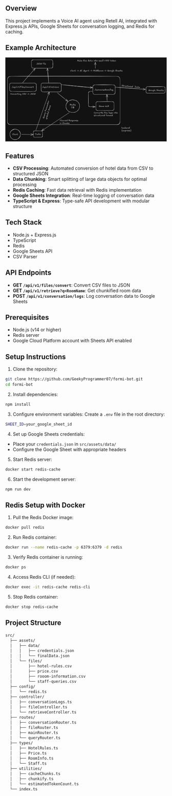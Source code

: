 ## Overview

This project implements a Voice AI agent using Retell AI, integrated with Express.js APIs, Google Sheets for conversation logging, and Redis for caching.

## Example Architecture

![Example Archutecture](./github-assets/Example-Architecture.png)

## Features

- **CSV Processing**: Automated conversion of hotel data from CSV to structured JSON
- **Data Chunking**: Smart splitting of large data objects for optimal processing
- **Redis Caching**: Fast data retrieval with Redis implementation
- **Google Sheets Integration**: Real-time logging of conversation data
- **TypeScript & Express**: Type-safe API development with modular structure

## Tech Stack

- Node.js + Express.js
- TypeScript
- Redis
- Google Sheets API
- CSV Parser

## API Endpoints

- **GET `/api/v1/files/convert`**: Convert CSV files to JSON
- **GET `/api/v1/retrieve?q=RoomName`**: Get chunkified room data
- **POST `/api/v1/conversation/logs`**: Log conversation data to Google Sheets

## Prerequisites

- Node.js (v14 or higher)
- Redis server
- Google Cloud Platform account with Sheets API enabled

## Setup Instructions

1. Clone the repository:
```bash
git clone https://github.com/GeekyProgrammer07/formi-bot.git
cd formi-bot
```

2. Install dependencies:
```bash
npm install
```

3. Configure environment variables:
Create a `.env` file in the root directory:
```bash
SHEET_ID=your_google_sheet_id
```

4. Set up Google Sheets credentials:
- Place your `credentials.json` in `src/assets/data/`
- Configure the Google Sheet with appropriate headers

5. Start Redis server:
```bash
docker start redis-cache
```

6. Start the development server:
```bash
npm run dev
```

## Redis Setup with Docker

1. Pull the Redis Docker image:
```bash
docker pull redis
```

2. Run Redis container:
```bash
docker run --name redis-cache -p 6379:6379 -d redis
```

3. Verify Redis container is running:
```bash
docker ps
```

4. Access Redis CLI (if needed):
```bash
docker exec -it redis-cache redis-cli
```

5. Stop Redis container:
```bash
docker stop redis-cache
```

## Project Structure

```
src/
  ├── assets/
  │   ├── data/
  │   │   ├── credentials.json
  │   │   └── finalData.json
  │   └── files/
  │       ├── hotel-rules.csv
  │       ├── price.csv
  │       ├── rooom-information.csv
  │       └── staff-queries.csv
  ├── config/
  │   └── redis.ts
  ├── controller/
  │   ├── conversationLogs.ts
  │   ├── fileController.ts
  │   └── retrieveController.ts
  ├── routes/
  │   ├── conversationRouter.ts
  │   ├── fileRouter.ts
  │   ├── mainRouter.ts
  │   └── queryRouter.ts
  ├── types/
  │   ├── HotelRules.ts
  │   ├── Price.ts
  │   ├── RoomInfo.ts
  │   └── Staff.ts
  ├── utilities/
  │   ├── cacheChunks.ts
  │   ├── chunkify.ts
  │   └── estimatedTokenCount.ts
  └── index.ts
```
